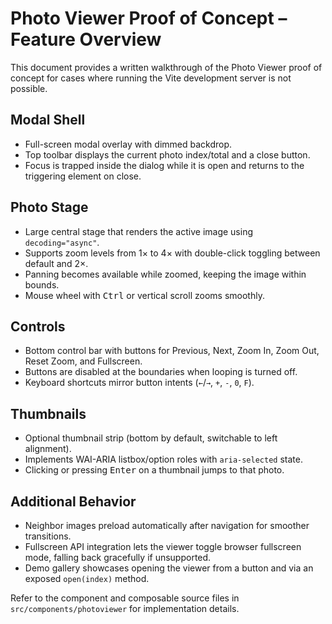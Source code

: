# Photo Viewer Proof of Concept – Feature Overview

This document provides a written walkthrough of the Photo Viewer proof of concept
for cases where running the Vite development server is not possible.

## Modal Shell
- Full-screen modal overlay with dimmed backdrop.
- Top toolbar displays the current photo index/total and a close button.
- Focus is trapped inside the dialog while it is open and returns to the
  triggering element on close.

## Photo Stage
- Large central stage that renders the active image using `decoding="async"`.
- Supports zoom levels from 1× to 4× with double-click toggling between
  default and 2×.
- Panning becomes available while zoomed, keeping the image within bounds.
- Mouse wheel with <kbd>Ctrl</kbd> or vertical scroll zooms smoothly.

## Controls
- Bottom control bar with buttons for Previous, Next, Zoom In, Zoom Out,
  Reset Zoom, and Fullscreen.
- Buttons are disabled at the boundaries when looping is turned off.
- Keyboard shortcuts mirror button intents (`←`/`→`, `+`, `-`, `0`, `F`).

## Thumbnails
- Optional thumbnail strip (bottom by default, switchable to left alignment).
- Implements WAI-ARIA listbox/option roles with `aria-selected` state.
- Clicking or pressing <kbd>Enter</kbd> on a thumbnail jumps to that photo.

## Additional Behavior
- Neighbor images preload automatically after navigation for smoother
  transitions.
- Fullscreen API integration lets the viewer toggle browser fullscreen mode,
  falling back gracefully if unsupported.
- Demo gallery showcases opening the viewer from a button and via an exposed
  `open(index)` method.

Refer to the component and composable source files in `src/components/photoviewer`
for implementation details.
